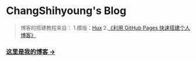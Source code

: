 # ChangShihyoung's Blog

> 博客的搭建教程来自：
> 1.模版：[Hux](https://github.com/Huxpro/huxpro.github.io) 
> 2.[《利用 GitHub Pages 快速搭建个人博客》](http://www.jianshu.com/p/e68fba58f75c) 
> 
### [这里是我的博客 &rarr;](https://changshihyoung.github.io/)
